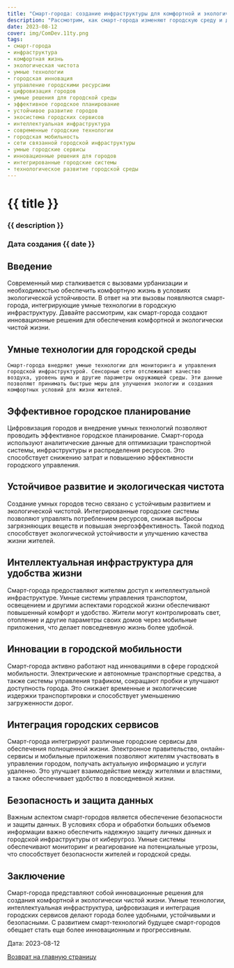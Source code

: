```yaml
---
title: "Смарт-города: создание инфраструктуры для комфортной и экологически чистой жизни"
description: "Рассмотрим, как смарт-города изменяют городскую среду и делают жизнь комфортной и экологически чистой."
date: 2023-08-12
cover: img/ComDev.11ty.png
tags:
- смарт-города
- инфраструктура
- комфортная жизнь
- экологическая чистота
- умные технологии
- городская инновация
- управление городскими ресурсами
- цифровизация городов
- умные решения для городской среды
- эффективное городское планирование
- устойчивое развитие городов
- экосистема городских сервисов
- интеллектуальная инфраструктура
- современные городские технологии
- городская мобильность
- сети связанной городской инфраструктуры
- умные городские сервисы
- инновационные решения для городов
- интегрированные городские системы
- технологическое развитие городской среды
---
```


# {{ title }}
### {{ description }}
### Дата создания {{ date }}

## Введение

Современный мир сталкивается с вызовами урбанизации и необходимостью обеспечить комфортную жизнь в условиях экологической устойчивости. В ответ на эти вызовы появляются смарт-города, интегрирующие умные технологии в городскую инфраструктуру. Давайте рассмотрим, как смарт-города создают инновационные решения для обеспечения комфортной и экологически чистой жизни.

## Умные технологии для городской среды

```
Смарт-города внедряют умные технологии для мониторинга и управления городской инфраструктурой. Сенсорные сети отслеживают качество воздуха, уровень шума и другие параметры окружающей среды. Эти данные позволяют принимать быстрые меры для улучшения экологии и создания комфортных условий для жизни жителей.
```

## Эффективное городское планирование

Цифровизация городов и внедрение умных технологий позволяют проводить эффективное городское планирование. Смарт-города используют аналитические данные для оптимизации транспортной системы, инфраструктуры и распределения ресурсов. Это способствует снижению затрат и повышению эффективности городского управления.

## Устойчивое развитие и экологическая чистота

Создание умных городов тесно связано с устойчивым развитием и экологической чистотой. Интегрированные городские системы позволяют управлять потреблением ресурсов, снижая выбросы загрязняющих веществ и повышая энергоэффективность. Такой подход способствует экологической устойчивости и улучшению качества жизни жителей.

## Интеллектуальная инфраструктура для удобства жизни

Смарт-города предоставляют жителям доступ к интеллектуальной инфраструктуре. Умные системы управления транспортом, освещением и другими аспектами городской жизни обеспечивают повышенный комфорт и удобство. Жители могут контролировать свет, отопление и другие параметры своих домов через мобильные приложения, что делает повседневную жизнь более удобной.

## Инновации в городской мобильности

Смарт-города активно работают над инновациями в сфере городской мобильности. Электрические и автономные транспортные средства, а также системы управления трафиком, сокращают пробки и улучшают доступность города. Это снижает временные и экологические издержки транспортировки и способствует уменьшению загруженности дорог.

## Интеграция городских сервисов

Смарт-города интегрируют различные городские сервисы для обеспечения полноценной жизни. Электронное правительство, онлайн-сервисы и мобильные приложения позволяют жителям участвовать в управлении городом, получать актуальную информацию и услуги удаленно. Это улучшает взаимодействие между жителями и властями, а также обеспечивает удобство в повседневной жизни.

## Безопасность и защита данных

Важным аспектом смарт-городов является обеспечение безопасности и защиты данных. В условиях сбора и обработки больших объемов информации важно обеспечить надежную защиту личных данных и городской инфраструктуры от киберугроз. Умные системы обеспечивают мониторинг и реагирование на потенциальные угрозы, что способствует безопасности жителей и городской среды.

## Заключение

Смарт-города представляют собой инновационные решения для создания комфортной и экологически чистой жизни. Умные технологии, интеллектуальная инфраструктура, цифровизация и интеграция городских сервисов делают города более удобными, устойчивыми и безопасными. С развитием смарт-технологий будущее смарт-городов обещает стать еще более инновационным и прогрессивным.

Дата: 2023-08-12

[Возврат на главную страницу](/)
